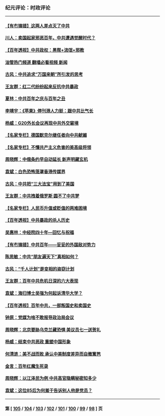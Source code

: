 ### 纪元评论：时政评论
---
#### [【有冇搞错】这两人差点灭了中共](../../pages/nsc1025/n13060028.md?07020330) 
#### [川人：卖国起家邪恶百年，中共遭遇觉醒时代？](../../pages/nsc1025/n13060096.md?07020330) 
#### [【百年透视】中共政权：黑帮+流氓+邪教](../../pages/nsc1025/n13058953.md?07020330) 
#### [油管热门频道 翻墙必看视频 新闻](ok?07020330)
#### [古风：中共追求“万国来朝”所引发的思考](../../pages/nsc1025/n13059886.md?07020330) 
#### [王友群：红二代纷纷起来反抗中共暴政](../../pages/nsc1025/n13059388.md?07020330) 
#### [夏林：中共百年之庆与百年之丑](../../pages/nsc1025/n13059334.md?07020330) 
#### [李靖宇：《苹果》停刊港人力挺：跟中共比气长](../../pages/nsc1025/n13059098.md?07020330) 
#### [杨威：G20外长会议再现中共外交窘境](../../pages/nsc1025/n13058834.md?07020330) 
#### [【名家专栏】德国默克尔继任者向中共献媚](../../pages/nsc1025/n13058286.md?07020330) 
#### [【名家专栏】不懂共产主义危害的美高级将领](../../pages/nsc1025/n13058271.md?07020330) 
#### [周晓辉：中俄条约早自动延长 新声明藏玄机](../../pages/nsc1025/n13058785.md?07020330) 
#### [袁斌：白色恐怖笼罩香港传媒界](../../pages/nsc1025/n13057635.md?07020330) 
#### [古风：中共把“三大法宝”用到了美国](../../pages/nsc1025/n13057567.md?07020330) 
#### [王友群：中共拽着俄罗斯 圆不了中共梦](../../pages/nsc1025/n13056718.md?07020330) 
#### [【名家专栏】人民币升值或贬值的两难困境](../../pages/nsc1025/n13054458.md?07020330) 
#### [【百年透视】中共暴政的杀人历史](../../pages/nsc1025/n13051791.md?07020330) 
#### [吴惠林：中经院四十年—回忆与祝福](../../pages/nsc1025/n13055554.md?07020330) 
#### [【有冇搞错】中共百年——妥妥的外国敌对势力](../../pages/nsc1025/n13055138.md?07020330) 
#### [陈思敏：中共“朋友遍天下”真相如何？](../../pages/nsc1025/n13055474.md?07020330) 
#### [古风：“千人计划”是变相的盗窃计划](../../pages/nsc1025/n13055352.md?07020330) 
#### [王友群：百年中共危机日深的六大表现](../../pages/nsc1025/n13054263.md?07020330) 
#### [袁斌：海归博士吴强为何起诉清华大学？](../../pages/nsc1025/n13055095.md?07020330) 
#### [【百年透视】百年中共，一部叛国史和卖国史](../../pages/nsc1025/n13055028.md?07020330) 
#### [钟原：党媒为啥不敢报导政治局会议](../../pages/nsc1025/n13054657.md?07020330) 
#### [周晓辉：北京要胁乌克兰藏恐惧 美议员七一送贺礼](../../pages/nsc1025/n13053847.md?07020330) 
#### [杨威：结束中共恶政 重塑中国形象](../../pages/nsc1025/n13054289.md?07020330) 
#### [何清涟：美不战而败 承认中美制度差异而自撤篱笆](../../pages/nsc1025/n13054095.md?07020330) 
#### [金言：百年红魔生死录](../../pages/nsc1025/n13054005.md?07020330) 
#### [周晓辉：以江泽民为例 中共高官隐瞒秘密知多少](../../pages/nsc1025/n13052362.md?07020330) 
#### [袁斌：这位85后为何羞于告诉别人他是党员？](../../pages/nsc1025/n13052380.md?07020330) 

---
#### 第 [ [105](./105.md?07020330) / [104](./104.md?07020330) / [103](./103.md?07020330) / [102](./102.md?07020330) / [101](./101.md?07020330) / [100](./100.md?07020330) / [99](./99.md?07020330) / [98](./98.md?07020330) ] 页
